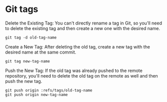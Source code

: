 # Git tags

Delete the Existing Tag: You can't directly rename a tag in Git, so you'll need to delete the existing tag and then create a new one with the desired name.

    git tag -d old-tag-name

Create a New Tag: After deleting the old tag, create a new tag with the desired name at the same commit.

    git tag new-tag-name

Push the New Tag: If the old tag was already pushed to the remote repository, you'll need to delete the old tag on the remote as well and then push the new tag.

    git push origin :refs/tags/old-tag-name
    git push origin new-tag-name
